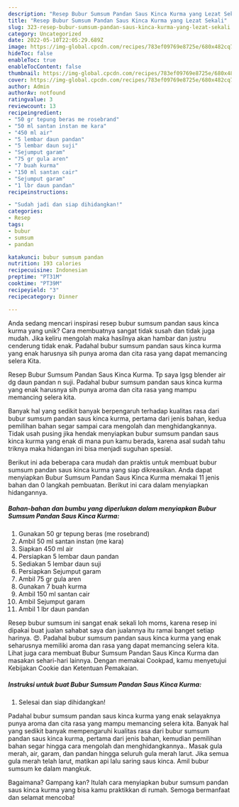 ```yaml
---
description: "Resep Bubur Sumsum Pandan Saus Kinca Kurma yang Lezat Sekali"
title: "Resep Bubur Sumsum Pandan Saus Kinca Kurma yang Lezat Sekali"
slug: 323-resep-bubur-sumsum-pandan-saus-kinca-kurma-yang-lezat-sekali
category: Uncategorized
date: 2022-05-10T22:05:29.689Z
image: https://img-global.cpcdn.com/recipes/783ef09769e8725e/680x482cq70/bubur-sumsum-pandan-saus-kinca-kurma-foto-resep-utama.jpg
hideToc: false
enableToc: true
enableTocContent: false
thumbnail: https://img-global.cpcdn.com/recipes/783ef09769e8725e/680x482cq70/bubur-sumsum-pandan-saus-kinca-kurma-foto-resep-utama.jpg
cover: https://img-global.cpcdn.com/recipes/783ef09769e8725e/680x482cq70/bubur-sumsum-pandan-saus-kinca-kurma-foto-resep-utama.jpg
author: Admin
authorAv: notfound
ratingvalue: 3
reviewcount: 13
recipeingredient:
- "50 gr tepung beras me rosebrand"
- "50 ml santan instan me kara"
- "450 ml air"
- "5 lembar daun pandan"
- "5 lembar daun suji"
- "Sejumput garam"
- "75 gr gula aren"
- "7 buah kurma"
- "150 ml santan cair"
- "Sejumput garam"
- "1 lbr daun pandan"
recipeinstructions:

- "Sudah jadi dan siap dihidangkan!"
categories:
- Resep
tags:
- bubur
- sumsum
- pandan

katakunci: bubur sumsum pandan 
nutrition: 193 calories
recipecuisine: Indonesian
preptime: "PT31M"
cooktime: "PT39M"
recipeyield: "3"
recipecategory: Dinner

---
```





Anda sedang mencari inspirasi resep bubur sumsum pandan saus kinca kurma yang unik? Cara membuatnya sangat tidak susah dan tidak juga mudah. Jika keliru mengolah maka hasilnya akan hambar dan justru cenderung tidak enak. Padahal bubur sumsum pandan saus kinca kurma yang enak harusnya sih punya aroma dan cita rasa yang dapat memancing selera Kita.





Resep Bubur Sumsum Pandan Saus Kinca Kurma. Tp saya lgsg blender air dg daun pandan n suji. Padahal bubur sumsum pandan saus kinca kurma yang enak harusnya sih punya aroma dan cita rasa yang mampu memancing selera kita.

Banyak hal yang sedikit banyak berpengaruh terhadap kualitas rasa dari bubur sumsum pandan saus kinca kurma, pertama dari jenis bahan, kedua pemilihan bahan segar sampai cara mengolah dan menghidangkannya. Tidak usah pusing jika hendak menyiapkan bubur sumsum pandan saus kinca kurma yang enak di mana pun kamu berada, karena asal sudah tahu triknya maka hidangan ini bisa menjadi suguhan spesial.






Berikut ini ada beberapa cara mudah dan praktis untuk membuat bubur sumsum pandan saus kinca kurma yang siap dikreasikan. Anda dapat menyiapkan Bubur Sumsum Pandan Saus Kinca Kurma memakai 11 jenis bahan dan 0 langkah pembuatan. Berikut ini cara dalam menyiapkan hidangannya.

<!--inarticleads1-->

##### Bahan-bahan dan bumbu yang diperlukan dalam menyiapkan Bubur Sumsum Pandan Saus Kinca Kurma:

1. Gunakan 50 gr tepung beras (me rosebrand)
1. Ambil 50 ml santan instan (me kara)
1. Siapkan 450 ml air
1. Persiapkan 5 lembar daun pandan
1. Sediakan 5 lembar daun suji
1. Persiapkan Sejumput garam
1. Ambil 75 gr gula aren
1. Gunakan 7 buah kurma
1. Ambil 150 ml santan cair
1. Ambil Sejumput garam
1. Ambil 1 lbr daun pandan


Resep bubur sumsum ini sangat enak sekali loh moms, karena resep ini dipakai buat jualan sahabat saya dan jualannya itu ramai banget setiap harinya. 😍. Padahal bubur sumsum pandan saus kinca kurma yang enak seharusnya memiliki aroma dan rasa yang dapat memancing selera kita. Lihat juga cara membuat Bubur Sumsum Pandan Saus Kinca Kurma dan masakan sehari-hari lainnya. Dengan memakai Cookpad, kamu menyetujui Kebijakan Cookie dan Ketentuan Pemakaian. 

<!--inarticleads2-->

##### Instruksi untuk buat Bubur Sumsum Pandan Saus Kinca Kurma:


1. Selesai dan siap dihidangkan!

Padahal bubur sumsum pandan saus kinca kurma yang enak selayaknya punya aroma dan cita rasa yang mampu memancing selera kita. Banyak hal yang sedikit banyak mempengaruhi kualitas rasa dari bubur sumsum pandan saus kinca kurma, pertama dari jenis bahan, kemudian pemilihan bahan segar hingga cara mengolah dan menghidangkannya.. Masak gula merah, air, garam, dan pandan hingga seluruh gula merah larut. Jika semua gula merah telah larut, matikan api lalu saring saus kinca. Amil bubur sumsum ke dalam mangkuk. 

Bagaimana? Gampang kan? Itulah cara menyiapkan bubur sumsum pandan saus kinca kurma yang bisa kamu praktikkan di rumah. Semoga bermanfaat dan selamat mencoba!
